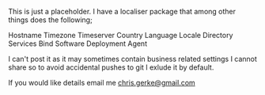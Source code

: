 This is just a placeholder. I have a localiser package that among other things does the following;

Hostname
Timezone
Timeserver
Country
Language
Locale
Directory Services Bind
Software Deployment Agent

I can't post it as it may sometimes contain business related settings I
cannot share so to avoid accidental pushes to git I exlude it by default.

If you would like details email me chris.gerke@gmail.com